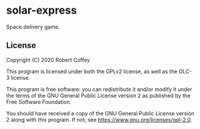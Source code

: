 # solar-express

Space delivery game.

## License

Copyright (C) 2020 Robert Coffey

This program is licensed under both the GPLv2 license, as well as the OLC-3
license.

This program is free software: you can redistribute it and/or modify it under
the terms of the GNU General Public License version 2 as published by the Free
Software Foundation.

You should have received a copy of the GNU General Public License version 2
along with this program. If not, see <https://www.gnu.org/licenses/gpl-2.0>.
